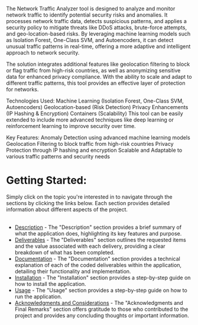 The Network Traffic Analyzer tool is designed to analyze and monitor network traffic to identify potential security risks and anomalies. It processes network traffic data, detects suspicious patterns, and applies a security policy to mitigate threats like DDoS attacks, brute-force attempts, and geo-location-based risks. By leveraging machine learning models such as Isolation Forest, One-Class SVM, and Autoencoders, it can detect unusual traffic patterns in real-time, offering a more adaptive and intelligent approach to network security.

The solution integrates additional features like geolocation filtering to block or flag traffic from high-risk countries, as well as anonymizing sensitive data for enhanced privacy compliance. With the ability to scale and adapt to different traffic patterns, this tool provides an effective layer of protection for networks.


Technologies Used:
Machine Learning (Isolation Forest, One-Class SVM, Autoencoders)
Geolocation-based (Risk Detection)
Privacy Enhancements (IP Hashing & Encryption)
Containers (Scalability)
This tool can be easily extended to include more advanced techniques like deep learning or reinforcement learning to improve security over time.


Key Features:
Anomaly Detection using advanced machine learning models Geolocation Filtering to block traffic from high-risk countries Privacy Protection through IP hashing and encryption Scalable and Adaptable to various traffic patterns and security needs

# Getting Started:

Simply click on the topic you're interested in to navigate through the sections by clicking the links below. Each section provides detailed information about different aspects of the project.<br><br>

- [Description](content/description.md) - The "Description" section provides a brief summary of what the application does, highlighting its key features and purpose.
- [Deliverables](content/deliverables.md) - The "Deliverables" section outlines the requested items and the value associated with each delivery, providing a clear breakdown of what has been completed.
- [Documentation](content/documentation.md) - The "Documentation" section provides a technical explanation of each of the coded deliverables within the application, detailing their functionality and implementation.
- [Installation](content/installation.md) - The "Installation" section provides a step-by-step guide on how to install the application.
- [Usage](content/usage.md) - The "Usage" section provides a step-by-step guide on how to run the application.
- [Acknowledgments and Considerations](content/acknowledgments.md) - The "Acknowledgments and Final Remarks" section offers gratitude to those who contributed to the project and provides any concluding thoughts or important information.
